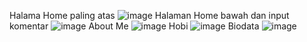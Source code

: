 Halama Home paling atas ![image](https://github.com/wawanpi/Tugas10/assets/127089037/8ad0522f-746d-4796-9e06-4daa1ad7fabf)
Halaman Home bawah dan input komentar  ![image](https://github.com/wawanpi/Tugas10/assets/127089037/6f02108b-a97e-493c-9100-77d4abe7c54c)
About Me ![image](https://github.com/wawanpi/Tugas10/assets/127089037/807f401d-79a5-4a87-b5b5-0b94c4af6392)
Hobi ![image](https://github.com/wawanpi/Tugas10/assets/127089037/8cb16fb2-d0a5-43f5-8b14-82b4c3b62644)
Biodata ![image](https://github.com/wawanpi/Tugas10/assets/127089037/a9c87aa1-bc0f-46c3-a6d0-c2e8bce5fe57)





